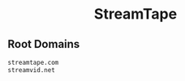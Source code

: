 


<h1 align="center">StreamTape</h1>  


## Root Domains


```html
streamtape.com
streamvid.net
```  

<br>
